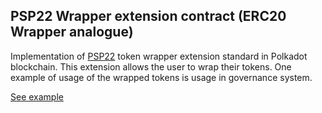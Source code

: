 ## PSP22 Wrapper extension contract (ERC20 Wrapper analogue)

Implementation of [PSP22](https://github.com/w3f/PSPs/blob/master/PSPs/psp-22.md) token wrapper extension standard in Polkadot blockchain. This extension allows the user to wrap their tokens. One example of usage of the wrapped tokens is usage in governance system.

[See example](https://supercolony-net.github.io/openbrush-contracts/smart-contracts/psp22/Extensions/wrapper)
